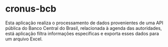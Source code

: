 # cronus-bcb
Esta aplicação realiza o processamento de dados provenientes de uma API pública do Banco Central do Brasil, relacionada à agenda das autoridades, está aplicação filtra informações específicas e exporta esses dados para um arquivo Excel.
